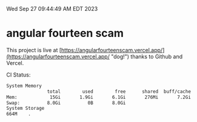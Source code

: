 Wed Sep 27 09:44:49 AM EDT 2023

# angular fourteen scam


This project is live at [https://angularfourteenscam.vercel.app/](https://angularfourteenscam.vercel.app/ "dog!") thanks to Github and Vercel.

CI Status: 

```bash
System Memory
               total        used        free      shared  buff/cache   available
Mem:            15Gi       1.9Gi       6.1Gi       276Mi       7.2Gi        12Gi
Swap:          8.0Gi          0B       8.0Gi
System Storage
664M	.
